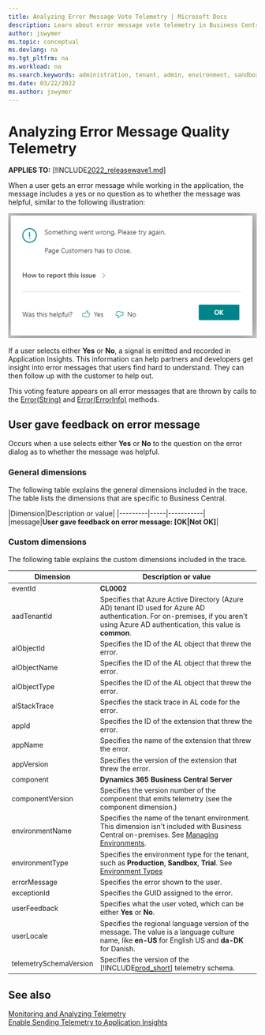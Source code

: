 ```yaml
---
title: Analyzing Error Message Vote Telemetry | Microsoft Docs
description: Learn about error message vote telemetry in Business Central  
author: jswymer
ms.topic: conceptual
ms.devlang: na
ms.tgt_pltfrm: na
ms.workload: na
ms.search.keywords: administration, tenant, admin, environment, sandbox, telemetry
ms.date: 03/22/2022
ms.author: jswymer
---
```


# Analyzing Error Message Quality Telemetry

**APPLIES TO:** [!INCLUDE[2022_releasewave1.md](../includes/2022_releasewave1.md)]

When a user gets an error message while working in the application, the message includes a yes or no question as to whether the message was helpful, similar to the following illustration:

![Shows the error dialog and the voting actions, Yes and No, about the helpfulness of the message.](../developer/media/error-voting.png )

If a user selects either **Yes** or **No**, a signal is emitted and recorded in Application Insights. This information can help partners and developers get insight into error messages that users find hard to understand. They can then follow up with the customer to help out.

This voting feature appears on all error messages that are thrown by calls to the [Error(String)](../developer/methods-auto/dialog/dialog-error-string-joker-method.md) and [Error(ErrorInfo)](https://docs.microsoft.com/en-us/dynamics365/business-central/dev-itpro/developer/methods-auto/dialog/dialog-error-errorinfo-method) methods.

## <a name="succeeded"></a>User gave feedback on error message

Occurs when a use selects either **Yes** or **No** to the question on the error dialog as to whether the message was helpful.

### General dimensions

The following table explains the general dimensions included in the trace. The table lists the dimensions that are specific to Business Central.

|Dimension|Description or value|
|---------|-----|-----------|
|message|**User gave feedback on error message: [OK|Not OK]**|

<!-- removed by request |severityLevel|**3**| -->

### Custom dimensions

The following table explains the custom dimensions included in the trace.

|Dimension|Description or value|
|---------|-----|
|eventId|**CL0002**|
|aadTenantId|Specifies that Azure Active Directory (Azure AD) tenant ID used for Azure AD authentication. For on-premises, if you aren't using Azure AD authentication, this value is **common**. |
|alObjectId|Specifies the ID of the AL object that threw the error.|
|alObjectName|Specifies the ID of the AL object that threw the error.|
|alObjectType|Specifies the ID of the AL object that threw the error.|
|alStackTrace|Specifies the stack trace in AL code for the error.|
|appId|Specifies the ID of the extension that threw the error.|
|appName|Specifies the name of the extension that threw the error.|
|appVersion|Specifies the version of the extension that threw the error.|
|component|**Dynamics 365 Business Central Server**|
|componentVersion|Specifies the version number of the component that emits telemetry (see the component dimension.)|
|environmentName|Specifies the name of the tenant environment. This dimension isn't included with Business Central on-premises. See [Managing Environments](tenant-admin-center-environments.md).|
|environmentType|Specifies the environment type for the tenant, such as **Production**, **Sandbox**, **Trial**. See [Environment Types](tenant-admin-center-environments.md#types-of-environments)|
|errorMessage|Specifies the error shown to the user.|
|exceptionId|Specifies the GUID assigned to the error.|
|userFeedback|Specifies what the user voted, which can be either **Yes** or **No**.|
|userLocale|Specifies the regional language version of the message. The value is a language culture name, like **en-US** for English US and **da-DK** for Danish.|
|telemetrySchemaVersion|Specifies the version of the [!INCLUDE[prod_short](../developer/includes/prod_short.md)] telemetry schema.|

<!--
|clientType|Specifies the type of client that executed the message, such as **Background** or **Web**. For a list of the client types, see [ClientType Option Type](../developer/methods-auto/clienttype/clienttype-option.md).|
|hostType|Specifies [tbd]|-->

<!--
{"telemetrySchemaVersion":"1.2","componentVersion":"20.0.36722.0","aadTenantId":"d88985a1-c863-442c-bb5f-dc622e480a8d","companyName":"CRONUS International Ltd.","component":"Dynamics 365 Business Central Client","eventId":"CL0002","clientType":"Desktop","alObjectType":"Page","alObjectName":"Dialog","alObjectId":"-1","alStackTrace":"undefined","hostType":"Browser","userLocale":"en-US","exceptionId":"undefined","errorMessage":"undefined","userFeedback":"No","appId":"null","appName":"null","appPublisher":"null","appVersion":"null","environmentName":"null"}


{"telemetrySchemaVersion":"1.2","componentVersion":"20.0.36722.0","environmentType":"undefined","companyName":"CRONUS International Ltd.","aadTenantId":"d88985a1-c863-442c-bb5f-dc622e480a8d","clientType":"Desktop","component":"Dynamics 365 Business Central Client","eventId":"CL0002","userFeedback":"No","userLocale":"en-US","appVersion":"1.0.0.0","appPublisher":"Default publisher","environmentName":"null","exceptionId":"4c70c77a-147e-4fc1-af16-96cf7c008fa6","alStackTrace":"CustomerListExt(PageExtension 50110).OnOpenPage(Trigger) line 8 - ALlogmessage by Default publisher","hostType":"Browser","errorMessage":"Use ERROR with a text constant to improve telemetry details","appId":"f2ae006d-deef-4990-828e-4c76906e7171","appName":"ALlogmessage","alObjectType":"Page","alObjectName":"Dialog","alObjectId":"-1"}


{"telemetrySchemaVersion":"1.2","componentVersion":"20.0.36722.0","companyName":"CRONUS International Ltd.","aadTenantId":"d88985a1-c863-442c-bb5f-dc622e480a8d","component":"Dynamics 365 Business Central Client","eventId":"CL0002","clientType":"Desktop","alObjectName":"Dialog","alObjectType":"Page","alObjectId":"-1","alStackTrace":"CustomerListExt(PageExtension 50110).OnOpenPage(Trigger) line 9 - ALlogmessage by Default publisher","appPublisher":"Default publisher","appName":"ALlogmessage","hostType":"Browser","environmentName":"null","appId":"f2ae006d-deef-4990-828e-4c76906e7171","userFeedback":"Yes","appVersion":"1.0.0.0","userLocale":"en-US","errorMessage":"Something went wrong again","exceptionId":"ddc77782-caa0-44a9-8fae-9329375613e2"}

-->

## See also

[Monitoring and Analyzing Telemetry](telemetry-overview.md)  
[Enable Sending Telemetry to Application Insights](telemetry-enable-application-insights.md)  
